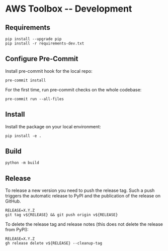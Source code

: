 # AWS Toolbox -- Development

## Requirements
```
pip install --upgrade pip
pip install -r requirements-dev.txt
```

## Configure Pre-Commit
Install pre-commit hook for the local repo:
```
pre-commit install
```

For the first time, run pre-commit checks on the whole codebase:
```
pre-commit run --all-files
```

## Install
Install the package on your local environment:
```
pip install -e .
```

## Build
```
python -m build
```

## Release
To release a new version you need to push the release tag.
Such a push triggers the automatic release to PyPI and the publication of the release on GitHub.

```
RELEASE=X.Y.Z
git tag v${RELEASE} && git push origin v${RELEASE}
```

To delete the release tag and release notes (this does not delete the release from PyPI):
```
RELEASE=X.Y.Z
gh release delete v${RELEASE} --cleanup-tag
```